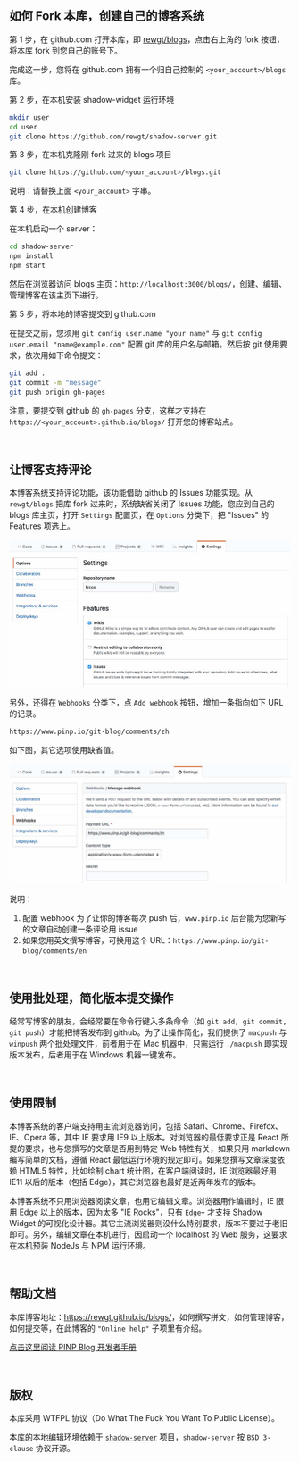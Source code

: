 ## 如何 Fork 本库，创建自己的博客系统

第 1 步，在 github.com 打开本库，即 [rewgt/blogs](https://github.com/rewgt/blogs)，点击右上角的 fork 按钮，将本库 fork 到您自己的账号下。

完成这一步，您将在 github.com 拥有一个归自己控制的 `<your_account>/blogs` 库。

第 2 步，在本机安装 shadow-widget 运行环境

``` bash
mkdir user
cd user
git clone https://github.com/rewgt/shadow-server.git
```

第 3 步，在本机克隆刚 fork 过来的 blogs 项目

``` bash
git clone https://github.com/<your_account>/blogs.git
```

说明：请替换上面 `<your_account>` 字串。

第 4 步，在本机创建博客

在本机启动一个 server：

``` bash
cd shadow-server
npm install
npm start
```

然后在浏览器访问 blogs 主页：`http://localhost:3000/blogs/`，创建、编辑、管理博客在该主页下进行。

第 5 步，将本地的博客提交到 github.com

在提交之前，您须用 `git config user.name "your name"` 与 `git config user.email "name@example.com"` 配置 git 库的用户名与邮箱。然后按 git 使用要求，依次用如下命令提交：

``` bash
git add .
git commit -m "message"
git push origin gh-pages
```

注意，要提交到 github 的 `gh-pages` 分支，这样才支持在 `https://<your_account>.github.io/blogs/` 打开您的博客站点。

&nbsp;

## 让博客支持评论

本博客系统支持评论功能，该功能借助 github 的 Issues 功能实现。从 `rewgt/blogs` 把库 fork 过来时，系统缺省关闭了 Issues 功能，您应到自己的 blogs 库主页，打开 `Settings` 配置页，在 `Options` 分类下，把 "Issues" 的 Features 项选上。

![enable issue](output/enable_issue.jpg)

另外，还得在 `Webhooks` 分类下，点 `Add webhook` 按钮，增加一条指向如下 URL 的记录。

``` html
https://www.pinp.io/git-blog/comments/zh
``` 

如下图，其它选项使用缺省值。

![config webhook](output/webhook.jpg)

说明：
1. 配置 webhook 为了让你的博客每次 push 后，`www.pinp.io` 后台能为您新写的文章自动创建一条评论用 issue
2. 如果您用英文撰写博客，可换用这个 URL：`https://www.pinp.io/git-blog/comments/en`

&nbsp;

## 使用批处理，简化版本提交操作

经常写博客的朋友，会经常要在命令行键入多条命令（如 `git add, git commit, git push`）才能把博客发布到 github。为了让操作简化，我们提供了 `macpush` 与 `winpush` 两个批处理文件，前者用于在 Mac 机器中，只需运行 `./macpush` 即实现版本发布，后者用于在 Windows 机器一键发布。

&nbsp;

## 使用限制

本博客系统的客户端支持用主流浏览器访问，包括 Safari、Chrome、Firefox、IE、Opera 等，其中 IE 要求用 IE9 以上版本。对浏览器的最低要求正是 React 所提的要求，也与您撰写的文章是否用到特定 Web 特性有关，如果只用 markdown 编写简单的文档，遵循 React 最低运行环境的规定即可。如果您撰写文章深度依赖 HTML5 特性，比如绘制 chart 统计图，在客户端阅读时，IE 浏览器最好用 IE11 以后的版本（包括 Edge），其它浏览器也最好是近两年发布的版本。

本博客系统不只用浏览器阅读文章，也用它编辑文章。浏览器用作编辑时，IE 限用 Edge 以上的版本，因为太多 "IE Rocks"，只有 `Edge+` 才支持 Shadow Widget 的可视化设计器。其它主流浏览器则没什么特别要求，版本不要过于老旧即可。另外，编辑文章在本机进行，因启动一个 localhost 的 Web 服务，这要求在本机预装 NodeJs 与 NPM 运行环境。

&nbsp;

## 帮助文档

本库博客地址：<a target="_blank" rel="noopener" href="https://rewgt.github.io/blogs/">https://rewgt.github.io/blogs/</a>，如何撰写拼文，如何管理博客，如何提交等，在此博客的 `"Online help"` 子项里有介绍。

<a target="_blank" rel="noopener" href="https://rewgt.github.io/blogs/output/doc/doc_zh/">点击这里阅读 PINP Blog 开发者手册</a>

&nbsp;

## 版权

本库采用 WTFPL 协议（Do What The Fuck You Want To Public License）。

本库的本地编辑环境依赖于 [`shadow-server`](https://github.com/rewgt/shadow-server) 项目，`shadow-server` 按 `BSD 3-clause` 协议开源。

&nbsp;
